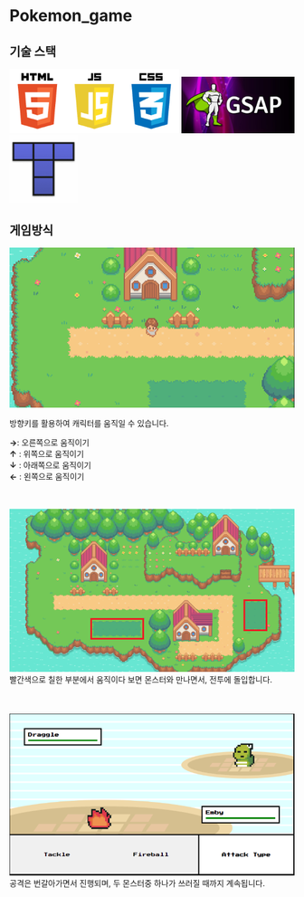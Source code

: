 # Pokemon_game

## 기술 스택

<img src=".\README_img\web.png" width=300>
<img src=".\README_img\GSAP.jpg" width=200>

<img src=".\README_img\tiled-logo.png" width=120>

## 게임방식

<img src=".\README_img\start.PNG">

방향키를 활용하여 캐릭터를 움직일 수 있습니다.

$\boldsymbol \rightarrow$: 오른쪽으로 움직이기 <br>
$\boldsymbol \uparrow$ : 위쪽으로 움직이기 <br>
$\boldsymbol \downarrow$ : 아래쪽으로 움직이기 <br>
$\boldsymbol \leftarrow$ : 왼쪽으로 움직이기 <br>

<br>
<br>
<img src=".\README_img\battlezone.png">
빨간색으로 칠한 부분에서 움직이다 보면 몬스터와 만나면서, 전투에 돌입합니다.
<br>
<br>
<br>
<br>
<img src=".\README_img\battle.PNG">
공격은 번갈아가면서 진행되며, 두 몬스터중 하나가 쓰러질 때까지 계속됩니다.
